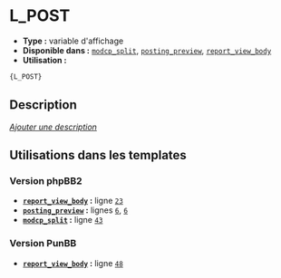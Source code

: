 # L_POST
* __Type :__ variable d'affichage
* __Disponible dans :__ [`modcp_split`](../tpl/var/modcp_split.md#readme), [`posting_preview`](../tpl/var/posting_preview.md#readme), [`report_view_body`](../tpl/var/report_view_body.md#readme)
* __Utilisation :__

```html
{L_POST}
```

## Description
[*Ajouter une description*](https://fa-tvars.appspot.com/var/L_POST)

## Utilisations dans les templates

### Version phpBB2
* __[`report_view_body`](../tpl/var/report_view_body.md#readme) :__ ligne [`23`](../tpl/src/subsilver/report_view_body.tpl#L23)
* __[`posting_preview`](../tpl/var/posting_preview.md#readme) :__ lignes [`6`](../tpl/src/subsilver/posting_preview.tpl#L6), [`6`](../tpl/src/subsilver/posting_preview.tpl#L6)
* __[`modcp_split`](../tpl/var/modcp_split.md#readme) :__ ligne [`43`](../tpl/src/subsilver/modcp_split.tpl#L43)

### Version PunBB
* __[`report_view_body`](../tpl/var/report_view_body.md#readme) :__ ligne [`48`](../tpl/src/punbb/report_view_body.tpl#L48)
